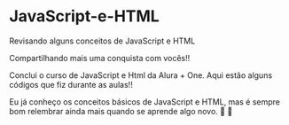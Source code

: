 # JavaScript-e-HTML
Revisando alguns conceitos de JavaScript e HTML

Compartilhando mais uma conquista com vocês!!

Conclui o curso de JavaScript e Html da Alura + One. 
Aqui estão alguns códigos que fiz durante as aulas!!

Eu já conheço os conceitos básicos de JavaScript e HTML, mas é sempre bom relembrar ainda mais quando se aprende algo novo.
🤘 🚀 

